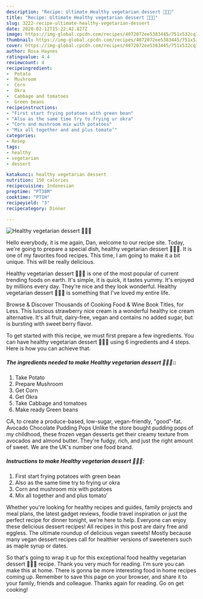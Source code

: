 ```yaml
---
description: "Recipe: Ultimate Healthy vegetarian dessert 🥬🌽🍅"
title: "Recipe: Ultimate Healthy vegetarian dessert 🥬🌽🍅"
slug: 3222-recipe-ultimate-healthy-vegetarian-dessert
date: 2020-02-12T15:22:42.827Z
image: https://img-global.cpcdn.com/recipes/4072072ee5383445/751x532cq70/healthy-vegetarian-dessert-🥬🌽🍅-recipe-main-photo.jpg
thumbnail: https://img-global.cpcdn.com/recipes/4072072ee5383445/751x532cq70/healthy-vegetarian-dessert-🥬🌽🍅-recipe-main-photo.jpg
cover: https://img-global.cpcdn.com/recipes/4072072ee5383445/751x532cq70/healthy-vegetarian-dessert-🥬🌽🍅-recipe-main-photo.jpg
author: Rosa Haynes
ratingvalue: 4.4
reviewcount: 4
recipeingredient:
-  Potato
-  Mushroom
-  Corn
-  Okra
-  Cabbage and tomatoes
-  Green beans
recipeinstructions:
- "First start frying potatoes with green bean"
- "Also as the same time try to frying ur okra"
- "Corn and mushroom mix with potatoes"
- "Mix all together and and plus tomato’"
categories:
- Resep
tags:
- healthy
- vegetarian
- dessert

katakunci: healthy vegetarian dessert
nutrition: 150 calories
recipecuisine: Indonesian
preptime: "PT38M"
cooktime: "PT1H"
recipeyield: "3"
recipecategory: Dinner

---
```



![Healthy vegetarian dessert 🥬🌽🍅](https://img-global.cpcdn.com/recipes/4072072ee5383445/751x532cq70/healthy-vegetarian-dessert-🥬🌽🍅-recipe-main-photo.jpg)

Hello everybody, it is me again, Dan, welcome to our recipe site. Today, we're going to prepare a special dish, healthy vegetarian dessert 🥬🌽🍅. It is one of my favorites food recipes. This time, I am going to make it a bit unique. This will be really delicious.

Healthy vegetarian dessert 🥬🌽🍅 is one of the most popular of current trending foods on earth. It's simple, it is quick, it tastes yummy. It's enjoyed by millions every day. They're nice and they look wonderful. Healthy vegetarian dessert 🥬🌽🍅 is something that I've loved my entire life.

Browse &amp; Discover Thousands of Cooking Food &amp; Wine Book Titles, for Less. This luscious strawberry nice cream is a wonderful healthy ice cream alternative. It&#39;s all fruit, dairy-free, vegan and contains no added sugar, but is bursting with sweet berry flavor.


To get started with this recipe, we must first prepare a few ingredients. You can have healthy vegetarian dessert 🥬🌽🍅 using 6 ingredients and 4 steps. Here is how you can achieve that.

##### The ingredients needed to make Healthy vegetarian dessert 🥬🌽🍅::

1. Take  Potato
1. Prepare  Mushroom
1. Get  Corn
1. Get  Okra
1. Take  Cabbage and tomatoes
1. Make ready  Green beans


CA, to create a produce-based, low-sugar, vegan-friendly, &#34;good&#34;-fat. Avocado Chocolate Pudding Pops Unlike the store bought pudding pops of my childhood, these frozen vegan desserts get their creamy texture from avocados and almond butter. They&#39;re fudgy, rich, and just the right amount of sweet. We are the UK&#39;s number one food brand. 

##### Instructions to make Healthy vegetarian dessert 🥬🌽🍅:

1. First start frying potatoes with green bean
1. Also as the same time try to frying ur okra
1. Corn and mushroom mix with potatoes
1. Mix all together and and plus tomato’


Whether you&#39;re looking for healthy recipes and guides, family projects and meal plans, the latest gadget reviews, foodie travel inspiration or just the perfect recipe for dinner tonight, we&#39;re here to help. Everyone can enjoy these delicious dessert recipes! All recipes in this post are dairy free and eggless. The ultimate roundup of delicious vegan sweets! Mostly because many vegan dessert recipes call for healthier versions of sweeteners such as maple syrup or dates. 

So that's going to wrap it up for this exceptional food healthy vegetarian dessert 🥬🌽🍅 recipe. Thank you very much for reading. I'm sure you can make this at home. There is gonna be more interesting food in home recipes coming up. Remember to save this page on your browser, and share it to your family, friends and colleague. Thanks again for reading. Go on get cooking!
